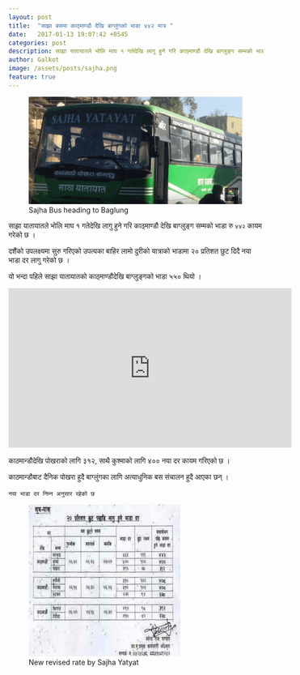 ```yaml
---
layout: post
title:  "साझा बसमा काठ्माण्डौ देखि बाग्लुंगको भाडा ४४२ मात्र "
date:   2017-01-13 19:07:42 +0545
categories: post
description: साझा यातायातले भोलि माघ १ गतेदेखि लागु हुने गरि काठ्माण्डौ देखि बाग्लुङ्ग सम्मको भाडा रु ४४२ कायम गरेको छ ...| Galkot News, Khabar, Information
author: Galkot
image: /assets/posts/sajha.png
feature: true
---
```


<figure><img src="/assets/posts/sajha.png" alt="Sajha Bus heading to Baglung"><figcaption>Sajha Bus heading to Baglung</figcaption></figure>

साझा यातायातले भोलि माघ १ गतेदेखि लागु हुने गरि काठ्माण्डौ देखि बाग्लुङ्ग सम्मको भाडा रु `४४२` कायम गरेको छ । 

दशैंको उपलक्ष्यमा सुरु गरिएको उपत्यका बाहिर लामो दुरीको यात्राको भाडामा २० प्रतिशत छुट दिदै नया भाडा दर लागु गरेको छ । 

यो भन्दा पहिले साझा यातायातको काठ्माण्डौदेखि बाग्लुङ्गको भाडा ५५० थियो । 



<div class="abc">
<iframe width="560" height="315" src="https://www.youtube-nocookie.com/embed/RaEmOM6swuU?rel=0&amp;controls=0&amp;showinfo=0" frameborder="0" allowfullscreen></iframe>
</figure>
</div>



काठमान्डौदेखि पोखराको लागि  ३१२, साथै कुश्माको लागि ४०० नया दर कायम गरिएको छ । 

काठमान्डौबाट दैनिक पोखरा हुदै बाग्लुंगका लागि अत्याधुनिक बस संचालन हुदै आएका छन् । 

`नया भाडा दर निम्न अनुसार रहेको छ` 

<figure><img src="/assets/posts/sajha1.jpg" alt="new sajha bus rate"><figcaption>New revised rate by Sajha Yatyat</figcaption></figure>

